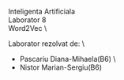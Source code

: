 Inteligenta Artificiala \
Laborator 8 \
Word2Vec \

Laborator rezolvat de: \
- Pascariu Diana-Mihaela(B6) \
- Nistor Marian-Sergiu(B6)